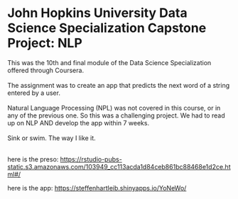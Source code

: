 # John Hopkins University Data Science Specialization Capstone Project: NLP

This was the 10th and final module of the Data Science Specialization offered through Coursera.<br/>
<br/>
The assignment was to create an app that predicts the next word of a string entered by a user.<br/>
<br/>
Natural Language Processing (NPL) was not covered in this course, or in any of the previous one. So this was a challenging project. We had to read up on NLP AND develop the app within 7 weeks. <br/>
<br/>
Sink or swim. The way I like it. <br/>
<br/>

here is the preso: https://rstudio-pubs-static.s3.amazonaws.com/103949_cc113acda1d84ceb861bc88468e1d2ce.html#/

here is the app: https://steffenhartleib.shinyapps.io/YoNeWo/

 
